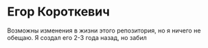 # **Егор Короткевич**
Возможны изменения в жизни этого репозитория, но я ничего не обещаю. Я создал его 2-3 года назад, но забил
